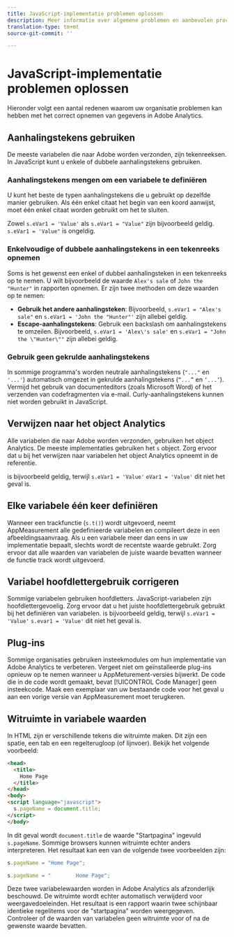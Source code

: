```yaml
---
title: JavaScript-implementatie problemen oplossen
description: Meer informatie over algemene problemen en aanbevolen procedures voor het oplossen van problemen met uw JavaScript-implementatie.
translation-type: tm+mt
source-git-commit: ''

---
```



# JavaScript-implementatie problemen oplossen

Hieronder volgt een aantal redenen waarom uw organisatie problemen kan hebben met het correct opnemen van gegevens in Adobe Analytics.

## Aanhalingstekens gebruiken

De meeste variabelen die naar Adobe worden verzonden, zijn tekenreeksen. In JavaScript kunt u enkele of dubbele aanhalingstekens gebruiken.

### Aanhalingstekens mengen om een variabele te definiëren

U kunt het beste de typen aanhalingstekens die u gebruikt op dezelfde manier gebruiken. Als één enkel citaat het begin van een koord aanwijst, moet één enkel citaat worden gebruikt om het te sluiten.

Zowel `s.eVar1 = 'Value'` als `s.eVar1 = "Value"` zijn bijvoorbeeld geldig. `s.eVar1 = 'Value"` is ongeldig.

### Enkelvoudige of dubbele aanhalingstekens in een tekenreeks opnemen

Soms is het gewenst een enkel of dubbel aanhalingsteken in een tekenreeks op te nemen. U wilt bijvoorbeeld de waarde `Alex's sale` of `John the "Hunter"` in rapporten opnemen. Er zijn twee methoden om deze waarden op te nemen:

* **Gebruik het andere aanhalingsteken**: Bijvoorbeeld, `s.eVar1 = "Alex's sale"` en `s.eVar1 = 'John the "Hunter"'` zijn allebei geldig.
* **Escape-aanhalingstekens**: Gebruik een backslash om aanhalingstekens te omzeilen. Bijvoorbeeld, `s.eVar1 = 'Alex\'s sale'` en `s.eVar1 = "John the \"Hunter\""` zijn allebei geldig.

### Gebruik geen gekrulde aanhalingstekens

In sommige programma&#39;s worden neutrale aanhalingstekens (`"..."` en `'...'`) automatisch omgezet in gekrulde aanhalingstekens (`“...”` en `‘...’`). Vermijd het gebruik van documenteditors (zoals Microsoft Word) of het verzenden van codefragmenten via e-mail. Curly-aanhalingstekens kunnen niet worden gebruikt in JavaScript.

## Verwijzen naar het object Analytics

Alle variabelen die naar Adobe worden verzonden, gebruiken het object Analytics. De meeste implementaties gebruiken het `s` object. Zorg ervoor dat u bij het verwijzen naar variabelen het object Analytics opneemt in de referentie.

is bijvoorbeeld geldig, terwijl `s.eVar1 = 'Value'` `eVar1 = 'Value'` dit niet het geval is.

## Elke variabele één keer definiëren

Wanneer een trackfunctie (`s.t()`) wordt uitgevoerd, neemt AppMeasurement alle gedefinieerde variabelen en compileert deze in een afbeeldingsaanvraag. Als u een variabele meer dan eens in uw implementatie bepaalt, slechts wordt de recentste waarde gebruikt. Zorg ervoor dat alle waarden van variabelen de juiste waarde bevatten wanneer de functie track wordt uitgevoerd.

## Variabel hoofdlettergebruik corrigeren

Sommige variabelen gebruiken hoofdletters. JavaScript-variabelen zijn hoofdlettergevoelig. Zorg ervoor dat u het juiste hoofdlettergebruik gebruikt bij het definiëren van variabelen. is bijvoorbeeld geldig, terwijl `s.eVar1 = 'Value'` `s.evar1 = 'Value'` dit niet het geval is.

## Plug-ins

Sommige organisaties gebruiken insteekmodules om hun implementatie van Adobe Analytics te verbeteren. Vergeet niet om geïnstalleerde plug-ins opnieuw op te nemen wanneer u AppMeturement-versies bijwerkt. De code die in de code wordt gemaakt, bevat [!UICONTROL Code Manager] geen insteekcode. Maak een exemplaar van uw bestaande code voor het geval u aan een vorige versie van AppMeasurement moet terugkeren.

## Witruimte in variabele waarden

In HTML zijn er verschillende tekens die witruimte maken. Dit zijn een spatie, een tab en een regelterugloop (of lijnvoer). Bekijk het volgende voorbeeld:

```html
<head>
  <title>
    Home Page
  </title>
</head>
<body>
<script language="javascript">
  s.pageName = document.title;
</script>
</body>
```

In dit geval wordt `document.title` de waarde &quot;Startpagina&quot; ingevuld `s.pageName`. Sommige browsers kunnen witruimte echter anders interpreteren. Het resultaat kan een van de volgende twee voorbeelden zijn:

```js
s.pageName = "Home Page";
```

```js
s.pageName = "        Home Page";
```

Deze twee variabelewaarden worden in Adobe Analytics als afzonderlijk beschouwd. De witruimte wordt echter automatisch verwijderd voor weergavedoeleinden. Het resultaat is een rapport waarin twee schijnbaar identieke regelitems voor de &quot;startpagina&quot; worden weergegeven. Controleer of de waarden van variabelen geen witruimte voor of na de gewenste waarde bevatten.
